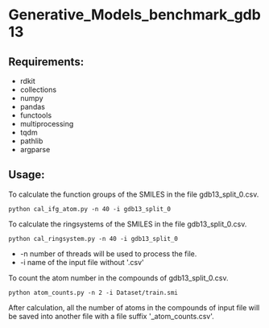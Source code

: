 # Generative_Models_benchmark_gdb13

## Requirements:
* rdkit
* collections
* numpy 
* pandas
* functools
* multiprocessing
* tqdm
* pathlib
* argparse


## Usage:

To calculate the function groups of the SMILES in the file gdb13_split_0.csv.
```
python cal_ifg_atom.py -n 40 -i gdb13_split_0
```

To calculate the ringsystems of the SMILES in the file gdb13_split_0.csv.
```
python cal_ringsystem.py -n 40 -i gdb13_split_0
```
- -n   number of threads will be used to process the file.
- -i   name of the input file without '.csv'


To count the atom number in the compounds of gdb13_split_0.csv.
```
python atom_counts.py -n 2 -i Dataset/train.smi
```
After calculation, all the number of atoms in the compounds of input file will be saved into another file with a file suffix '_atom_counts.csv'. 